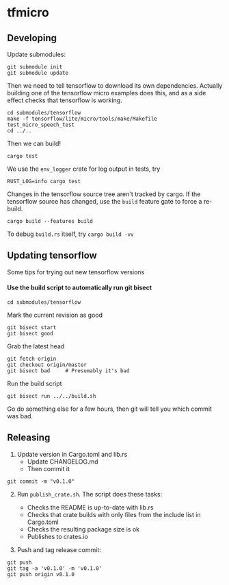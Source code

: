 tfmicro
======

## Developing

Update submodules:

```
git submodule init
git submodule update
```

Then we need to tell tensorflow to download its own dependencies. Actually
building one of the tensorflow micro examples does this, and as a side
effect checks that tensorflow is working.

```
cd submodules/tensorflow
make -f tensorflow/lite/micro/tools/make/Makefile test_micro_speech_test
cd ../..
```

Then we can build!

```
cargo test
```

We use the `env_logger` crate for log output in tests, try

```
RUST_LOG=info cargo test
```

Changes in the tensorflow source tree aren't tracked by cargo. If the
tensorflow source has changed, use the `build` feature gate to force a
re-build.

```
cargo build --features build
```

To debug `build.rs` itself, try `cargo build -vv`

## Updating tensorflow

Some tips for trying out new tensorflow versions

#### Use the build script to automatically run git bisect

```
cd submodules/tensorflow
```

Mark the current revision as good

```
git bisect start
git bisect good
```

Grab the latest head

```
git fetch origin
git checkout origin/master
git bisect bad     # Presumably it's bad
```

Run the build script

```
git bisect run ../../build.sh
```

Go do something else for a few hours, then git will tell you which commit was
bad.

## Releasing

1. Update version in Cargo.toml and lib.rs
   * Update CHANGELOG.md
   * Then commit it

```
git commit -m "v0.1.0"
```

2. Run `publish_crate.sh`. The script does these tasks:
   * Checks the README is up-to-date with lib.rs
   * Checks that crate builds with only files from the include list in Cargo.toml
   * Checks the resulting package size is ok
   * Publishes to crates.io

3. Push and tag release commit:

```
git push
git tag -a 'v0.1.0' -m 'v0.1.0'
git push origin v0.1.0
```
